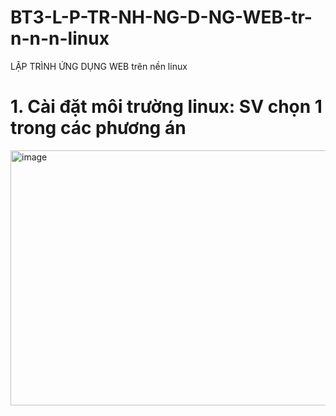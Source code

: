 # BT3-L-P-TR-NH-NG-D-NG-WEB-tr-n-n-n-linux
LẬP TRÌNH ỨNG DỤNG WEB trên nền linux
# 1. Cài đặt môi trường linux: SV chọn 1 trong các phương án
<img width="916" height="408" alt="image" src="https://github.com/user-attachments/assets/c0691026-191f-4f14-89a0-56620b2d6794" />
